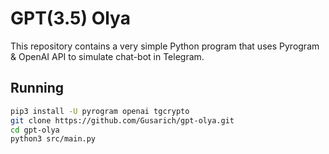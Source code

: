 # GPT(3.5) Olya

This repository contains a very simple Python program that uses Pyrogram & OpenAI API to simulate chat-bot in Telegram.

## Running

```bash
pip3 install -U pyrogram openai tgcrypto
git clone https://github.com/Gusarich/gpt-olya.git
cd gpt-olya
python3 src/main.py
```
